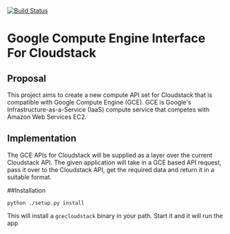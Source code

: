 [![Build Status](https://travis-ci.org/NOPping/cloudstack-gce.png?branch=master)](https://travis-ci.org/NOPping/cloudstack-gce)

# Google Compute Engine Interface For Cloudstack

## Proposal

This project aims to create a new compute API set for Cloudstack that is compatible with Google Compute Engine (GCE). GCE is Google's Infrastructure-as-a-Service (IaaS) compute service that competes with Amazon Web Services EC2.

## Implementation

The GCE APIs for Cloudstack will be supplied as a layer over the current Cloudstack API. The given application will take in a GCE based API request, pass it over to the Cloudstack API, get the required data and return it in a suitable format.

##Installation

    python ./setup.py install

This will install a `gcecloudstack` binary in your path. Start it and it will run the app
